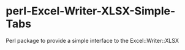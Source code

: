 # perl-Excel-Writer-XLSX-Simple-Tabs
Perl package to provide a simple interface to the Excel::Writer::XLSX
